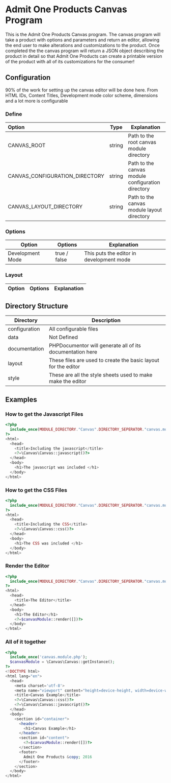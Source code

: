 # Admit One Products Canvas Program

This is the Admit One Products Canvas program. The canvas program will take a product with options and parameters and 
return an editor, allowing the end user to make alterations and customizations to the product. Once completed the 
the canvas program will return a JSON object describing the product in detail so that Admit One Products can create
a printable version of the product with all of its customizations for the consumer!

## Configuration
90% of the work for setting up the canvas editor will be done here. From HTML IDs, Content Titles, Development mode
color scheme, dimensions and a lot more is configurable

### Define
Option | Type | Explanation
:--- | :---: | ---
CANVAS_ROOT | string | Path to the root canvas module directory
CANVAS_CONFIGURATION_DIRECTORY | string | Path to the canvas module configuration directory
CANVAS_LAYOUT_DIRECTORY | string | Path to the canvas module layout directory

### Options 
Option | Options | Explanation
--- | --- | ---
Development Mode | true / false | This puts the editor in development mode

### Layout
Option | Options | Explanation
--- | --- | ---


## Directory Structure
Directory | Description 
--- | --- 
configuration | All configurable files
data | Not Defined
documentation | PHPDocumentor will generate all of its documentation here
layout | These files are used to create the basic layout for the editor
style | These are all the style sheets used to make make the editor

## Examples
### How to get the Javascript Files
```php
<?php
  include_once(MODULE_DIRECTORY."Canvas".DIRECTORY_SEPERATOR."canvas.module.php"); 
?>
<html>
  <head>
    <title>Including the javascript</title>
    <?=\Canvas\Canvas::javascript()?>
  </head>
  <body>
    <h1>The javascript was included </h1>
  </body>
</html>
```
### How to get the CSS Files
```php
<?php
  include_once(MODULE_DIRECTORY."Canvas".DIRECTORY_SEPERATOR."canvas.module.php");
?>
<html>
  <head>
    <title>Including the CSS</title>
    <?=\Canvas\Canvas::css()?>
  </head>
  <body>
    <h1>The CSS was included </h1>
  </body>
</html>
```
### Render the Editor 
```php
<?php
  include_once(MODULE_DIRECTORY."Canvas".DIRECTORY_SEPERATOR."canvas.module.php");
?>
<html>
  <head>
    <title>The Editor</title>
  </head>
  <body>
    <h1>The Editor</h1>
    <?=$canvasModule::render([])?>
  </body>
</html>
```
### All of it together
```php
<?php
  include_once('canvas.module.php');
  $canvasModule = \Canvas\Canvas::getInstance();
?>
<!DOCTYPE html>
<html lang="en">
  <head>
    <meta charset='utf-8'>
    <meta name="viewport" content="height=device-height, width=device-width, initial-scale=1.0">
    <title>Canvas Example</title>
    <?=\Canvas\Canvas::css()?>
    <?=\Canvas\Canvas::javascript()?>
  </head>
  <body>
    <section id="container">
      <header>
        <h1>Canvas Example</h1>
      </header>
      <section id="content">
        <?=$canvasModule::render([])?>
      </section>
      <footer>
        Admit One Products &copy; 2016
      </footer>
    </section>
  </body>
</html>
```


